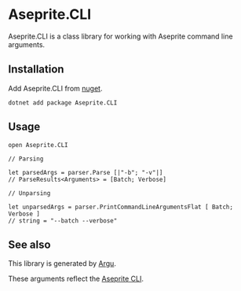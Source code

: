 ﻿# Aseprite.CLI

Aseprite.CLI is a class library for working with Aseprite command line arguments.

## Installation
Add Aseprite.CLI from [nuget](https://www.nuget.org/packages/Aseprite.CLI/).

`dotnet add package Aseprite.CLI`

## Usage
```f#
open Aseprite.CLI

// Parsing

let parsedArgs = parser.Parse [|"-b"; "-v"|]
// ParseResults<Arguments> = [Batch; Verbose]

// Unparsing

let unparsedArgs = parser.PrintCommandLineArgumentsFlat [ Batch; Verbose ]
// string = "--batch --verbose"
```

## See also
This library is generated by [Argu](http://fsprojects.github.io/Argu/).

These arguments reflect the [Aseprite CLI](https://www.aseprite.org/docs/cli/).

